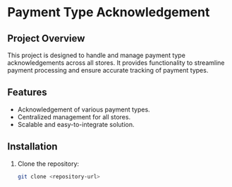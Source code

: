# Payment Type Acknowledgement

## Project Overview
This project is designed to handle and manage payment type acknowledgements across all stores. It provides functionality to streamline payment processing and ensure accurate tracking of payment types.

## Features
- Acknowledgement of various payment types.
- Centralized management for all stores.
- Scalable and easy-to-integrate solution.

## Installation
1. Clone the repository:
   ```bash
   git clone <repository-url>